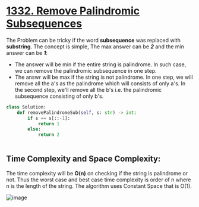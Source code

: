 # [1332. Remove Palindromic Subsequences](https://leetcode.com/problems/remove-palindromic-subsequences/description/) 

The Problem can be tricky if the word **subsequence** was replaced with **substring**. The concept is simple, The max answer can be ***2*** and the min answer can be ***1***:
- The answer will be min if the entire string is palindrome. In such case, we can remove the palindromic subsequence in one step.
- The answr will be max if the string is not palindrome. In one step, we will remove all the a's as the palindrome which will consists of only a's. In the second step, we'll remove all the b's i.e. the palindromic subsequence consisting of only b's.

```python
class Solution:
    def removePalindromeSub(self, s: str) -> int:
        if s == s[::-1]:
            return 1
        else:
            return 2
        
```

## Time Complexity and Space Complexity:

The time complexity will be **O(n)** on checking if the string is palindrome or not. Thus the worst case and best case time complexity is order of n where n is the length of the string. The algorithm uses Constant Space that is O(1).

![image](https://github.com/ToheedAsghar/LeetCode-Problems/assets/121859513/0181147b-c0bb-4cc6-b8b5-dcf04e396ff6)
